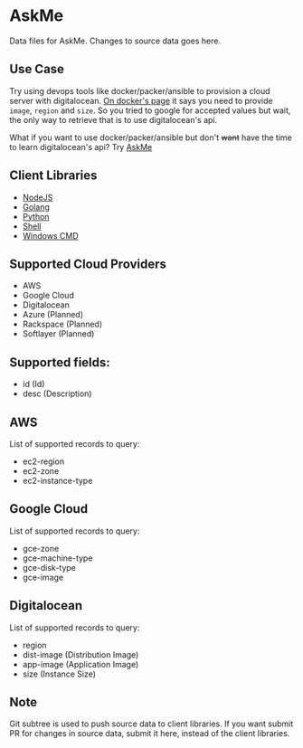 # AskMe
Data files for AskMe. Changes to source data goes here.

## Use Case
Try using devops tools like docker/packer/ansible to provision a cloud server with digitalocean. [On docker's page](https://docs.docker.com/machine/drivers/digital-ocean/) it says you need to provide `image`, `region` and `size`. So you tried to google for accepted values but wait, the only way to retrieve that is to use digitalocean's api.

What if you want to use docker/packer/ansible but don't ~~want~~ have the time to learn digitalocean's api? Try [AskMe](https://github.com/pirsquare/askme)

## Client Libraries
- [NodeJS](https://github.com/pirsquare/askme-node)
- [Golang](https://github.com/pirsquare/askme-golang)
- [Python](https://github.com/pirsquare/askme-python)
- [Shell](https://github.com/pirsquare/askme-shell)
- [Windows CMD](https://github.com/pirsquare/askme-cmd)

## Supported Cloud Providers
- AWS
- Google Cloud
- Digitalocean
- Azure (Planned)
- Rackspace (Planned)
- Softlayer (Planned)

## Supported fields:
- id (Id)
- desc (Description)

## AWS
List of supported records to query:
- ec2-region
- ec2-zone
- ec2-instance-type


## Google Cloud
List of supported records to query:
- gce-zone
- gce-machine-type
- gce-disk-type
- gce-image


## Digitalocean
List of supported records to query:
- region
- dist-image (Distribution Image)
- app-image (Application Image)
- size (Instance Size)

## Note
Git subtree is used to push source data to client libraries. If you want submit PR for changes in source data, submit it here, instead of the client libraries.
